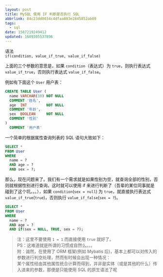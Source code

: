 ```yaml
---
layout: post
title: MySQL 使用 IF 判断是否执行 SQL
abbrlink: 84c23dd0034c4dfaa803e2845852ab09
tags:
  - sql
date: 1587219249412
updated: 1609305537896
---
```


语法\
`if(condition, value_if_true, value_if_false)`

上面的三个参数的意思是，如果 `condition`（表达式）为 `true`，则执行表达式 `value_if_true`，否则执行表达式 `value_if_false`。

例如有下面这个 `User` 用户表：

```sql
CREATE TABLE User (
  name VARCHAR(10) NOT NULL
  COMMENT '姓名',
  age  INT         NOT NULL
  COMMENT '年龄',
  sex  BOOLEAN     NOT NULL
  COMMENT '性别'
)
  COMMENT '用户表'
```

一个简单的根据属性查询列表的 SQL 语句大致如下：

```sql
SELECT *
FROM User
WHERE
  name = ?
  AND age = ?
  AND sex = ?;
```

那么，现在问题来了。我们有一个需求就是如果性别为空，就查询全部的性别，否则就根据性别进行查询。这时就可以使用 if 来进行判断了（吾辈的某位同事就是碰到了这个坑。。。），如果 `condition`(`sex = null`) 为 `true`，就直接执行表达式 `value_if_true`(`true`)，否则执行 `value_if_false`(`sex = ?`)。

```sql
SELECT *
FROM User
WHERE
  name = ?
  AND age = ?
  AND if(sex = NULL, TRUE, sex = ?);
```

> 注：这里不要使用 `1 = 1` 而直接使用 `true` 就好了。\
> PS：这难道就是所谓的习惯成自然么。。。\
> 附：诚然，在使用了 ORM 框架(例如 Mybatis 后)，基本上都可以对传入的参数进行判空处理，然而有时候会出现一种情况：\
> 某个属性经由其他属性统合计算而得到，并非是实体（或是其他的什么）传入进来的参数，那便是只能使用 SQL 的原生语法了呢
